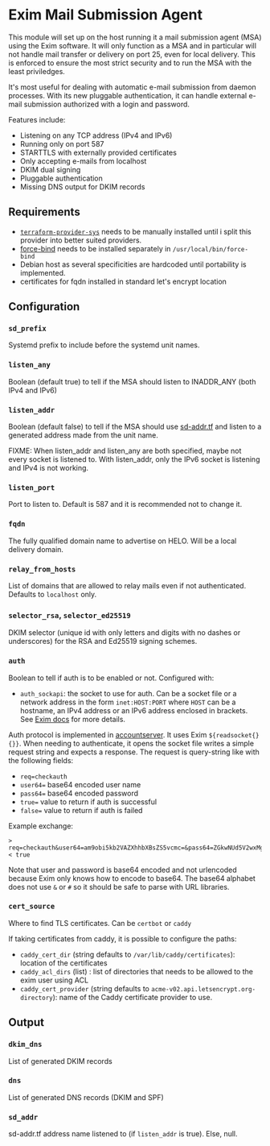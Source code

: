 Exim Mail Submission Agent
==========================

This module will set up on the host running it a mail submission agent (MSA)
using the Exim software.  It will only function as a MSA and in  particular
will  not handle mail transfer or delivery on port 25, even for local delivery.
This is enforced to ensure the most strict security and to run the MSA with the
least priviledges.

It's most useful for dealing with automatic e-mail submission from daemon
processes. With its new pluggable authentication, it can handle external e-mail
submission authorized with a login and password.

Features include:

- Listening on any TCP address (IPv4 and IPv6)
- Running only on port 587
- STARTTLS with externally provided certificates
- Only accepting e-mails from localhost
- DKIM dual signing
- Pluggable authentication
- Missing DNS output for DKIM records

Requirements
------------

- [`terraform-provider-sys`](https://github.com/mildred/terraform-provider-sys)
  needs to be manually installed until i split this provider into better suited
  providers.
- [force-bind](https://github.com/mildred/force-bind-seccomp) needs to be
  installed separately in `/usr/local/bin/force-bind`
- Debian host as several specificities are hardcoded until portability is
  implemented.
- certificates for fqdn installed in standard let's encrypt location

Configuration
-------------

### `sd_prefix`

Systemd prefix to include before the systemd unit names.

### `listen_any`

Boolean (default true) to tell if the MSA should listen to INADDR_ANY (both IPv4
and IPv6)

### `listen_addr`

Boolean (default false) to tell if the MSA should use
[sd-addr.tf](https://registry.terraform.io/modules/mildred/sd-addr.tf/local/latest)
and listen to a generated address made from the unit name.

FIXME: When listen_addr and listen_any are both specified, maybe not every
socket is listened to. With listen_addr, only the IPv6 socket is listening and
IPv4 is not working.

### `listen_port`

Port to listen to. Default is 587 and it is recommended not to change it.

### `fqdn`

The fully qualified domain name to advertise on HELO. Will be a local delivery
domain.

### `relay_from_hosts`

List of domains that are allowed to relay mails even if not authenticated.
Defaults to `localhost` only.

### `selector_rsa`, `selector_ed25519`

DKIM selector (unique id with only letters and digits with no dashes or
underscores) for the RSA and Ed25519 signing schemes.

### `auth`

Boolean to tell if auth is to be enabled or not. Configured with:

- `auth_sockapi`: the socket to use for auth. Can be a socket file or a network
  address in the form `inet:HOST:PORT` where `HOST` can be a hostname, an IPv4
  address or an IPv6 address enclosed in brackets. See
  [Exim docs](http://exim.org/exim-html-4.91/doc/html/spec_html/ch11.html) for
  more details.

Auth protocol is implemented in
[accountserver](https://github.com/mildred/accountserver/). It uses Exim
`${readsocket{}{}}`. When needing to authenticate, it opens the socket file
writes a simple request string and expects a response. The request is
query-string like with the following fields:

- `req=checkauth`
- `user64=` base64 encoded user name
- `pass64=` base64 encoded password
- `true=` value to return if auth is successful
- `false=` value to return if auth is failed

Example exchange:

    > req=checkauth&user64=am9obi5kb2VAZXhhbXBsZS5vcmc=&pass64=ZGkwNUd5V2wxMg==&true=true&false=false
    < true

Note that user and password is base64 encoded and not urlencoded because Exim
only knows how to encode to base64. The base64 alphabet does not use `&` or `#`
so it should be safe to parse with URL libraries.

### `cert_source`

Where to find TLS certificates. Can be `certbot` or `caddy`

If taking certificates from caddy, it is possible to configure the paths:

- `caddy_cert_dir` (string defaults to `/var/lib/caddy/certificates`): location of the
  certificates
- `caddy_acl_dirs` (list) : list of directories that needs to be allowed to the
  exim user using ACL
- `caddy_cert_provider` (string defaults to
  `acme-v02.api.letsencrypt.org-directory`): name of the Caddy certificate
  provider to use.

Output
------

### `dkim_dns`

List of generated DKIM records

### `dns`

List of generated DNS records (DKIM and SPF)

### `sd_addr`

sd-addr.tf address name listened to (if `listen_addr` is true). Else, null.
